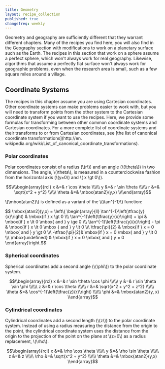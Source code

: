 ```yaml
---
title: Geometry
layout: recipe_collection
published: true
changefreq: weekly
---
```


Geometry and geography are sufficiently different that they warrant different
chapters. Many of the recipes you find here, you will also find in the
Geography section with modifications to work on a planetary surface such as
the Earth. The recipes in this section that work on a sphere assume a perfect
sphere, which won't always work for real geography. Likewise, algorithms that
assume a perfectly flat surface won't always work for geographic problems,
even when the research area is small, such as a few square miles around a
village.

## Coordinate Systems

The recipes in this chapter assume you are using Cartesian coordinates. Other
coordinate systems can make problems easier to work with, but you will need to
transform points from the other system to the Cartesian coordinate system if
you want to use the recipes. Here, we provide some formulas for transforming
between other common coordinate systems and Cartesian coordinates. For a more
complete list of coordinate systems and their transforms to or from Cartesian
coordinates, see [the list of canonical coordinate transformations](http://en.
wikipedia.org/wiki/List_of_canonical_coordinate_transformations).

### Polar coordinates

Polar coordinates consist of a radius (\\(r\\)) and an angle (\\(\theta\\)) in
two dimensions. The angle, \\(\theta\\), is measured in a counterclockwise
fashion from the horizontal axis (\\(y=0\\) and \\( x \gt 0\\)).

$$\\\\begin{array}{rcl}
 x &=& r \cos \theta \\\\\\
 y &=& r \sin \theta \\\\\\
 r &=& \sqrt{x^2 + y^2} \\\\\\
 \theta &=& \mbox{atan2}(y,x) 
\\\\end{array}$$

\\(\mbox{atan2}\\) is defined as a variant of the \\(\tan^{-1}\\) function:

$$ \mbox{atan2}(y,x) = \left\\{ \\begin{array}{ll}
\tan^{-1}\left(\tfrac{y}{x}\right) & \mbox{if } x \gt 0 \\\\\\
\tan^{-1}\left(\tfrac{y}{x}\right) + \pi & \mbox{if } x \lt 0 \mbox{ and } y \ge 0 \\\\\\
\tan^{-1}\left(\tfrac{y}{x}\right) - \pi & \mbox{if } x \lt 0 \mbox { and } y \lt 0 \\\\\\
\tfrac{\pi}{2} & \mbox{if } x = 0 \mbox{ and } y \gt 0 \\\\\\
-\tfrac{\pi}{2}& \mbox{if } x = 0 \mbox{ and } y \lt 0 \\\\\\
\mbox{undefined} & \mbox{if } x = 0 \mbox{ and } y = 0
\\end{array}\right.$$

### Spherical coordinates

Spherical coordinates add a second angle (\\(\phi\\)) to the polar coordinate
system.

$$\\begin{array}{rcl}
 x &=& r \sin \theta \cos \phi \\\\\\
 y &=& r \sin \theta \sin \phi \\\\\\
z &=& r \cos \theta \\\\\\
r &=& \sqrt{x^2 + y^2 + z^2} \\\\\\
\theta &=& \cos^{-1}\left(\tfrac{z}{r}\right) \\\\\\
\phi &=& \mbox{atan2}(y, x)
\\end{array}$$

### Cylindrical coordinates

Cylindrical coordinates add a second length (\\(z\\)) to the polar coordinate
system. Instead of using a radius measuring the distance from the origin to
the point, the cylindrical coordinate system uses the distance from the origin
to the projection of the point on the plane at \\(z=0\\) as a radius
replacement, \\(\rho\\).

$$\\begin{array}{rcl}
x &=& \rho \cos \theta \\\\\\
 y &=& \rho \sin \theta \\\\\\
 z &=& z \\\\\\
 \rho &=& \sqrt{x^2 + y^2} \\\\\\
 \theta &=& \mbox{atan2}(y,x) 
\\end{array}$$
